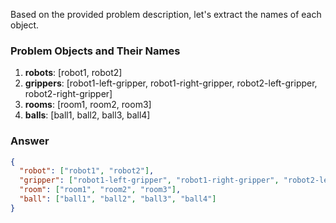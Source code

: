 Based on the provided problem description, let's extract the names of each object.

### Problem Objects and Their Names
1. **robots**: [robot1, robot2]
2. **grippers**: [robot1-left-gripper, robot1-right-gripper, robot2-left-gripper, robot2-right-gripper]
3. **rooms**: [room1, room2, room3]
4. **balls**: [ball1, ball2, ball3, ball4]

### Answer
```json
{
  "robot": ["robot1", "robot2"],
  "gripper": ["robot1-left-gripper", "robot1-right-gripper", "robot2-left-gripper", "robot2-right-gripper"],
  "room": ["room1", "room2", "room3"],
  "ball": ["ball1", "ball2", "ball3", "ball4"]
}
```